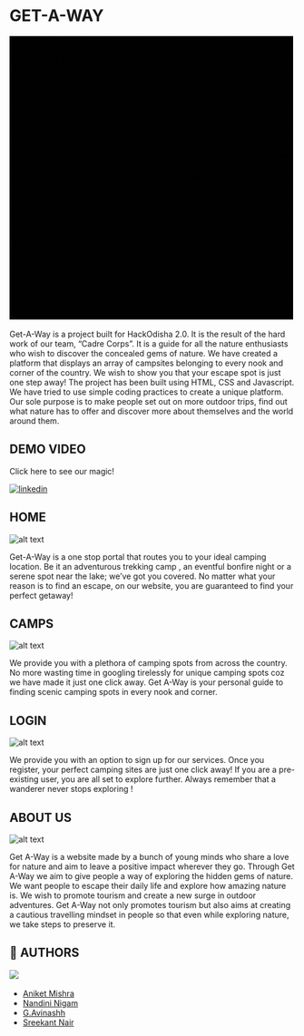 
# GET-A-WAY

![](https://raw.githubusercontent.com/NandiniNigam/GET-A-WAY/main/LOGO2GIF.gif)

Get-A-Way is a project built for HackOdisha 2.0. It is the result of the hard work of our team, “Cadre Corps”. It is a guide for all the nature enthusiasts who wish to discover the concealed gems of nature. 
We have created a platform that displays an array of campsites belonging to every nook and corner of the country. We wish to show you that your escape spot is just one step away!
The project has been built using HTML, CSS and Javascript. We have tried to use simple coding practices to create a unique platform.
Our sole purpose is to make people set out on more outdoor trips, find out what nature has to offer and discover more about themselves and the world around them.


## DEMO VIDEO
Click here to see our magic!

[![linkedin](https://raw.githubusercontent.com/ani23-11/getaway/main/gifs/GET-A-WAY.gif)](https://youtu.be/3tRrxqTu4d4)

## HOME


![alt text](https://raw.githubusercontent.com/avinashh3003/getaway/main/gifs/My%20Video1.gif)

Get-A-Way is a one stop portal that routes you to your ideal camping location. Be it an adventurous trekking camp , an eventful bonfire night or a serene spot near the lake; we’ve got you covered. No matter what your reason is to find an escape, on our website, you are guaranteed to find your perfect getaway!

## CAMPS


![alt text](https://raw.githubusercontent.com/avinashh3003/getaway/main/gifs/My%20Video2.gif)

We provide you with a plethora of camping spots from  across the country.
No more wasting time in googling tirelessly for unique camping spots coz we have made it just one click away. Get A-Way is your personal guide to finding scenic camping spots in every nook and corner. 

## LOGIN


![alt text](https://raw.githubusercontent.com/avinashh3003/getaway/main/gifs/My%20Video.gif)

We provide you with an option to sign up for our services. Once you register, your perfect camping sites are just one click away! 
If you are a pre-existing user, you are all set to explore further. Always remember that a wanderer never stops exploring !

## ABOUT US


![alt text](https://raw.githubusercontent.com/avinashh3003/getaway/main/gifs/My%20Video3.gif)

Get A-Way is a website made by a bunch of young minds who share a love for nature and aim to leave a positive impact wherever they go. Through Get A-Way we aim to give people a way of exploring the hidden gems of nature. We want people to escape their daily life and explore how amazing nature is. We wish to promote tourism and create a new surge in outdoor adventures. 
Get A-Way not only promotes tourism but also aims at creating a cautious travelling mindset in people so that even while exploring nature, we take steps to preserve it.

## 🔗 AUTHORS


![](https://img.shields.io/badge/linkedin-0A66C2?style=for-the-badge&logo=linkedin&logoColor=white)

- [Aniket Mishra](https://www.linkedin.com/in/aniket21mishra/)
- [Nandini Nigam](https://www.linkedin.com/in/nandini-nigam/)
- [G.Avinashh](https://www.linkedin.com/in/avinashh-g/)
- [Sreekant Nair](https://www.linkedin.com/in/sreekant-nair-422388220/)
